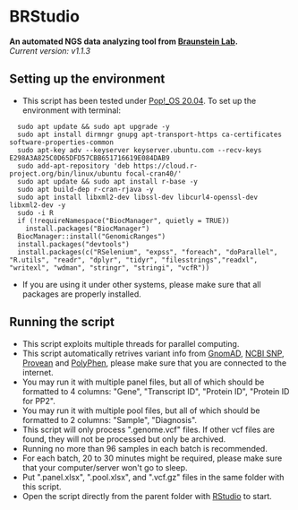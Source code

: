 # BRStudio
**An automated NGS data analyzing tool from [Braunstein Lab](https://www.braunstein.team/).**  
*Current version: v1.1.3*

## Setting up the environment
- This script has been tested under [Pop!_OS 20.04](https://pop.system76.com/). To set up the environment with terminal:  
```
  sudo apt update && sudo apt upgrade -y
  sudo apt install dirmngr gnupg apt-transport-https ca-certificates software-properties-common
  sudo apt-key adv --keyserver keyserver.ubuntu.com --recv-keys E298A3A825C0D65DFD57CBB651716619E084DAB9
  sudo add-apt-repository 'deb https://cloud.r-project.org/bin/linux/ubuntu focal-cran40/'
  sudo apt update && sudo apt install r-base -y
  sudo apt build-dep r-cran-rjava -y
  sudo apt install libxml2-dev libssl-dev libcurl4-openssl-dev libxml2-dev -y
  sudo -i R
  if (!requireNamespace("BiocManager", quietly = TRUE))
    install.packages("BiocManager")
  BiocManager::install("GenomicRanges")
  install.packages("devtools")
  install.packages(c("RSelenium", "expss", "foreach", "doParallel", "R.utils", "readr", "dplyr", "tidyr", "filesstrings","readxl", "writexl", "wdman", "stringr", "stringi", "vcfR"))
```
- If you are using it under other systems, please make sure that all packages are properly installed.  

## Running the script
- This script exploits multiple threads for parallel computing.  
- This script automatically retrives variant info from [GnomAD](https://gnomad.broadinstitute.org/), [NCBI SNP](https://www.ncbi.nlm.nih.gov/snp/), [Provean](http://provean.jcvi.org/index.php) and [PolyPhen](http://genetics.bwh.harvard.edu/pph2/bgi.shtml), please make sure that you are connected to the internet.    
- You may run it with multiple panel files, but all of which should be formatted to 4 columns: "Gene", "Transcript ID", "Protein ID", "Protein ID for PP2".  
- You may run it with multiple pool files, but all of which should be formatted to 2 columns: "Sample", "Diagnosis".    
- This script will only process ".genome.vcf" files. If other vcf files are found, they will not be processed but only be archived.  
- Running no more than 96 samples in each batch is recommended.  
- For each batch, 20 to 30 minutes might be required, please make sure that your computer/server won't go to sleep.  
- Put ".panel.xlsx", ".pool.xlsx", and ".vcf.gz" files in the same folder with this script.  
- Open the script directly from the parent folder with [RStudio](https://rstudio.com/products/rstudio/) to start.  
